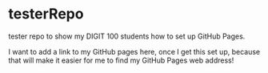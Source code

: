 # testerRepo
tester repo to show my DIGIT 100 students how to set up GitHub Pages.

I want to add a link to my GitHub pages here, once I get this set up, because that will make it easier for me to find my GitHub Pages web address!
